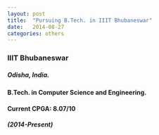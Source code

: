 ```yaml
---
layout: post
title:  "Pursuing B.Tech. in IIIT Bhubaneswar"
date:   2014-08-27
categories: others
---
```


### IIIT Bhubaneswar 
##### Odisha, India.
#### B.Tech. in Computer Science and Engineering.
#### Current CPGA: 8.07/10
##### (2014-Present)